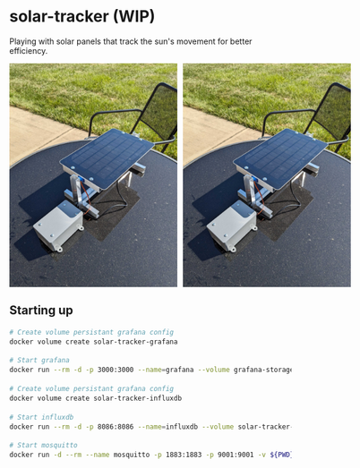 # solar-tracker (WIP)

Playing with solar panels that track the sun's movement for better efficiency.

<div style="display:flex;">
    <img src="images/1000001418.jpg" alt="Alt text" width="400" height="400" style="margin-right:10px;">
    <img src="images/1000001418.jpg" alt="Alt text" width="400" height="400">
</div>

## Starting up

```bash
# Create volume persistant grafana config
docker volume create solar-tracker-grafana

# Start grafana
docker run --rm -d -p 3000:3000 --name=grafana --volume grafana-storage:/var/lib/grafana grafana/grafana:10.2.0

# Create volume persistant grafana config
docker volume create solar-tracker-influxdb

# Start influxdb
docker run --rm -d -p 8086:8086 --name=influxdb --volume solar-tracker-influxdb:/var/lib/influxdb2 influxdb:2.7.3

# Start mosquitto
docker run -d --rm --name mosquitto -p 1883:1883 -p 9001:9001 -v ${PWD}/config/mosquitto.conf:/mosquitto/config/mosquitto.conf eclipse-mosquitto:2.0.18

```